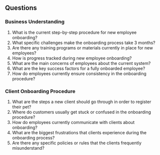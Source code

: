 ## Questions

### Business Understanding
1. What is the current step-by-step procedure for new employee onboarding?
2. What specific challenges make the onboarding process take 3 months?
3. Are there any training programs or materials currently in place for new employees?
4. How is progress tracked during new employee onboarding?
5. What are the main concerns of employees about the current system?
6. What are the key success factors for a fully onboarded employee?
7. How do employees currently ensure consistency in the onboarding procedure?

### Client Onboarding Procedure
1. What are the steps a new client should go through in order to register their pet?
2. Where do customers usually get stuck or confused in the onboarding procedure?
3. How do employees currently communicate with clients about onboarding?
4. What are the biggest frustrations that clients experience during the onboarding process?
5. Are there any specific policies or rules that the clients frequently misunderstand?